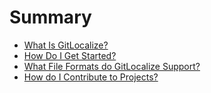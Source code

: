 # Summary

* [What Is GitLocalize?](about.md)
* [How Do I Get Started?](getting_started.md)
* [What File Formats do GitLocalize Support?](file_formats.md)
* [How do I Contribute to Projects?](how_to_contribute.md)
